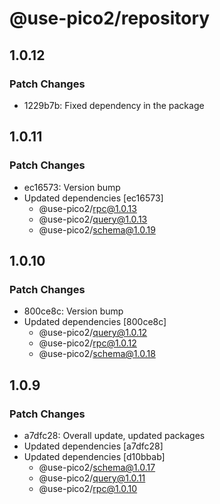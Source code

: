 # @use-pico2/repository

## 1.0.12

### Patch Changes

- 1229b7b: Fixed dependency in the package

## 1.0.11

### Patch Changes

- ec16573: Version bump
- Updated dependencies [ec16573]
    - @use-pico2/rpc@1.0.13
    - @use-pico2/query@1.0.13
    - @use-pico2/schema@1.0.19

## 1.0.10

### Patch Changes

- 800ce8c: Version bump
- Updated dependencies [800ce8c]
    - @use-pico2/query@1.0.12
    - @use-pico2/rpc@1.0.12
    - @use-pico2/schema@1.0.18

## 1.0.9

### Patch Changes

- a7dfc28: Overall update, updated packages
- Updated dependencies [a7dfc28]
- Updated dependencies [d10bbab]
    - @use-pico2/schema@1.0.17
    - @use-pico2/query@1.0.11
    - @use-pico2/rpc@1.0.10
